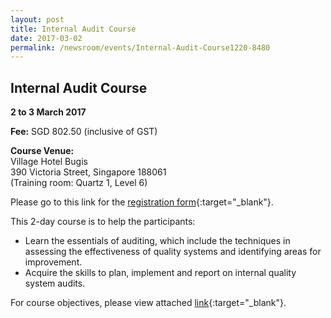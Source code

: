 ```yaml
---
layout: post
title: Internal Audit Course
date: 2017-03-02
permalink: /newsroom/events/Internal-Audit-Course1220-8480
---
```

## Internal Audit Course
**2 to 3 March 2017**

**Fee:** SGD 802.50 (inclusive of GST) 
 
**Course Venue:**  
Village Hotel Bugis  
390 Victoria Street, Singapore 188061  
(Training room: Quartz 1, Level 6)
 
Please go to this link for the [registration form](/files/events/Registration%20form%20(LM%20and%20IA)%20-%20Feb%20to%20Mar%202017.docx){:target="_blank"}.
 
This 2-day course is to help the participants:
* Learn the essentials of auditing, which include the techniques in assessing the effectiveness of quality systems and identifying areas for improvement.
* Acquire the skills to plan, implement and report on internal quality system audits.
 
For course objectives, please view attached [link](/files/events/Internal%20Audit%20Course.pdf){:target="_blank"}.
